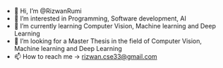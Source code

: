 - 👋 Hi, I’m @RizwanRumi
- 👀 I’m interested in Programming, Software development, AI
- 🌱 I’m currently learning Computer Vision, Machine learning and Deep Learning
- 💞️ I’m looking for a Master Thesis in the field of Computer Vision, Machine learning and Deep Learning
- 📫 How to reach me -> rizwan.cse33@gmail.com

<!---
RizwanRumi/RizwanRumi is a ✨ special ✨ repository because its `README.md` (this file) appears on your GitHub profile.
You can click the Preview link to take a look at your changes.
--->
